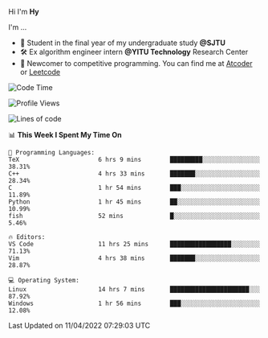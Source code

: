 Hi I'm **Hy**

I'm ...
- 📖 Student in the final year of my undergraduate study **@SJTU**
- 🛠️ Ex algorithm engineer intern **@YITU Technology** Research Center
- 🏅 Newcomer to competitive programming. You can find me at [Atcoder](https://atcoder.jp/users/Hy3) or [Leetcode](https://leetcode-cn.com/u/_hy3/)


<!--START_SECTION:waka-->
![Code Time](http://img.shields.io/badge/Code%20Time-107%20hrs%2038%20mins-blue)

![Profile Views](http://img.shields.io/badge/Profile%20Views-16-blue)

![Lines of code](https://img.shields.io/badge/From%20Hello%20World%20I%27ve%20Written-248%20Thousand%20lines%20of%20code-blue)

📊 **This Week I Spent My Time On** 

```text
💬 Programming Languages: 
TeX                      6 hrs 9 mins        █████████░░░░░░░░░░░░░░░░   38.31% 
C++                      4 hrs 33 mins       ███████░░░░░░░░░░░░░░░░░░   28.34% 
C                        1 hr 54 mins        ███░░░░░░░░░░░░░░░░░░░░░░   11.89% 
Python                   1 hr 45 mins        ██░░░░░░░░░░░░░░░░░░░░░░░   10.99% 
fish                     52 mins             █░░░░░░░░░░░░░░░░░░░░░░░░   5.46%

🔥 Editors: 
VS Code                  11 hrs 25 mins      █████████████████░░░░░░░░   71.13% 
Vim                      4 hrs 38 mins       ███████░░░░░░░░░░░░░░░░░░   28.87%

💻 Operating System: 
Linux                    14 hrs 7 mins       ██████████████████████░░░   87.92% 
Windows                  1 hr 56 mins        ███░░░░░░░░░░░░░░░░░░░░░░   12.08%

```


 Last Updated on 11/04/2022 07:29:03 UTC
<!--END_SECTION:waka-->

